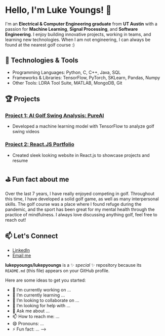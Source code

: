# Hello, I'm Luke Youngs! 👋

I'm an **Electrical & Computer Engineering graduate** from **UT Austin** with a passion for **Machine Learning**, **Signal Processing**, and **Software Engineering**. I enjoy building innovative projects, working in teams, and learning new technologies. When I am not engineering, I can always be found at the nearest golf course :)

## 🔧 Technologies & Tools

- Programming Languages: Python, C, C++, Java, SQL
- Frameworks & Libraries: TensorFlow, PyTorch, SKLearn, Pandas, Numpy
- Other Tools: LDRA Tool Suite, MATLAB, MongoDB, Git

## 🏆 Projects

### [Project 1: AI Golf Swing Analysis: PureAI](https://github.com/lukepyoungs/PureAI)
- Developed a machine learning model with TensorFlow to analyze golf swing videos

### [Project 2: React.JS Portfolio](https://github.com/lukepyoungs/ReactPortfolio)
- Created sleek looking website in React.js to showcase projects and resume

## ⛳️ Fun fact about me

Over the last 7 years, I have really enjoyed competing in golf. Throughout this time, I have developed a solid golf game, as well as many interpersonal skills. The golf
course was a place where I found refuge during the pandemic, and the sport has been great for my mental health through the practice of mindfulness. I always love discussing anything golf, feel free to reach out!

## 📫 Let's Connect

- [LinkedIn](https://www.linkedin.com/in/luke-youngs-285216198/)
- [Email me](mailto:youlukep@gmail.com)

**lukepyoungs/lukepyoungs** is a ✨ _special_ ✨ repository because its `README.md` (this file) appears on your GitHub profile.

Here are some ideas to get you started:

- 🔭 I’m currently working on ...
- 🌱 I’m currently learning ...
- 👯 I’m looking to collaborate on ...
- 🤔 I’m looking for help with ...
- 💬 Ask me about ...
- 📫 How to reach me: ...
- 😄 Pronouns: ...
- ⚡ Fun fact: ...
-->
